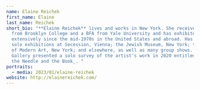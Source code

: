 ```yaml
---
name: Elaine Reichek
first_name: Elaine
last_name: Reichek
short_bio: "**Elaine Reichek** lives and works in New York. She received a BA
  from Brooklyn College and a BFA from Yale University and has exhibited
  extensively since the mid-1970s in the United States and abroad. Has has had
  solo exhibitions at Secession, Vienna; the Jewish Museum, New York; the Museum
  of Modern Art, New York; and elsewhere, as well as many group shows. McClain
  Gallery presented a solo survey of the artist's work in 2020 entitled _Between
  the Needle and the Book_. "
portraits:
  - media: 2023/01/elaine-reichek
website: http://elainereichek.com/
---
```

